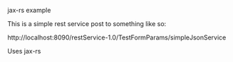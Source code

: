 jax-rs example

This is a simple rest service post to something like so:

http://localhost:8090/restService-1.0/TestFormParams/simpleJsonService


Uses jax-rs
